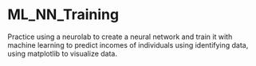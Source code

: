 # ML_NN_Training
Practice using a neurolab to create a neural network and train it with machine learning to predict incomes of individuals using identifying data, using matplotlib to visualize data.
